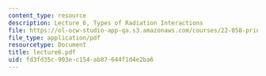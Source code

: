 ```yaml
---
content_type: resource
description: Lecture 6, Types of Radiation Interactions
file: https://ol-ocw-studio-app-qa.s3.amazonaws.com/courses/22-058-principles-of-medical-imaging-fall-2002/fd3fd35c903ec154ab87644f1d4e2ba6_lecture6.pdf
file_type: application/pdf
resourcetype: Document
title: lecture6.pdf
uid: fd3fd35c-903e-c154-ab87-644f1d4e2ba6
---
```

